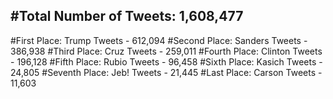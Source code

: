 #Total Number of Tweets: 1,608,477 
---
#First Place: Trump Tweets - 612,094
#Second Place: Sanders Tweets - 386,938
#Third Place: Cruz Tweets - 259,011
#Fourth Place: Clinton Tweets - 196,128
#Fifth Place: Rubio Tweets - 96,458
#Sixth Place: Kasich Tweets - 24,805
#Seventh Place: Jeb! Tweets - 21,445
#Last Place: Carson Tweets - 11,603
